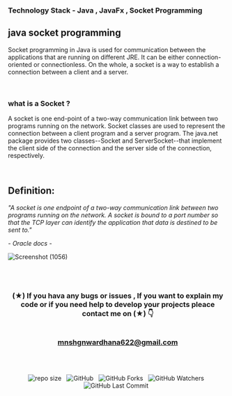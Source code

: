 ### Technology Stack - Java , JavaFx , Socket Programming 

## java socket programming

Socket programming in Java is used for communication between the applications that are running on different JRE. It can be either connection-oriented or connectionless. On the whole, a socket is a way to establish a connection between a client and a server.

<br>

<h3> what is a Socket ? </h3>

A socket is one end-point of a two-way communication link between two programs running on the network. Socket classes are used to represent the connection between a client program and a server program. The java.net package provides two classes--Socket and ServerSocket--that implement the client side of the connection and the server side of the connection, respectively.

<br>

## Definition: 

<i> "A socket is one endpoint of a two-way communication link between two programs running on the network. A socket is bound to a port number so that the TCP layer can identify the application that data is destined to be sent to." </i>


<i> - Oracle docs - </i>



![Screenshot (1056)](https://user-images.githubusercontent.com/100486080/182596076-98a473d2-d81a-4964-b8a7-f8d07f853f69.png)

<br>
<br>


<div align="center">

### (★) If you hava any bugs or issues , If you want to explain my code or if you need help to develop your projects pleace contact me on (★) 👇<br> <br> <br> mnshgnwardhana622@gmail.com  

</div>
<br><br>
<div align="center">

![repo size](https://img.shields.io/github/repo-size/mGunawardhana/Chat-Application?style=for-the-badge) &nbsp;
![GitHub](https://img.shields.io/github/license/mGunawardhana/Chat-Application?style=for-the-badge) &nbsp;
![GitHub Forks](https://img.shields.io/github/forks/mGunawardhana/Chat-Application?&labelColor=black&color=f7b731&style=for-the-badge) &nbsp;
![GitHub Watchers](https://img.shields.io/github/watchers/mGunawardhana/Chat-Application?style=for-the-badge) &nbsp;
![GitHub Last Commit](https://img.shields.io/github/last-commit/mGunawardhana/Chat-Application?style=for-the-badge) &nbsp;


</div>

